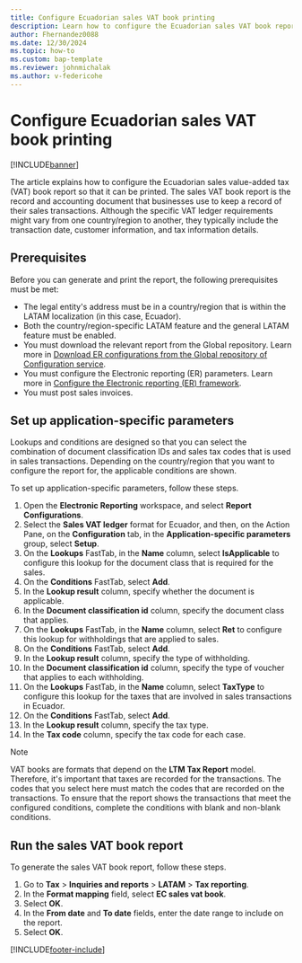 ```yaml
---
title: Configure Ecuadorian sales VAT book printing
description: Learn how to configure the Ecuadorian sales VAT book report for printing.
author: Fhernandez0088
ms.date: 12/30/2024
ms.topic: how-to
ms.custom: bap-template
ms.reviewer: johnmichalak
ms.author: v-federicohe
---
```


# Configure Ecuadorian sales VAT book printing

[!INCLUDE[banner](../../includes/banner.md)]

The article explains how to configure the Ecuadorian sales value-added tax (VAT) book report so that it can be printed. The sales VAT book report is the record and accounting document that businesses use to keep a record of their sales transactions. Although the specific VAT ledger requirements might vary from one country/region to another, they typically include the transaction date, customer information, and tax information details.

## Prerequisites

Before you can generate and print the report, the following prerequisites must be met:

- The legal entity's address must be in a country/region that is within the LATAM localization (in this case, Ecuador).
- Both the country/region-specific LATAM feature and the general LATAM feature must be enabled.
- You must download the relevant report from the Global repository. Learn more in [Download ER configurations from the Global repository of Configuration service](/dynamics365/fin-ops-core/dev-itpro/analytics/er-download-configurations-global-repo?context=%2Fdynamics365%2Fcontext%2Ffinance).
- You must configure the Electronic reporting (ER) parameters. Learn more in [Configure the Electronic reporting (ER) framework](../../../fin-ops-core/dev-itpro/analytics/electronic-reporting-er-configure-parameters.md).
- You must post sales invoices.

## Set up application-specific parameters

Lookups and conditions are designed so that you can select the combination of document classification IDs and sales tax codes that is used in sales transactions. Depending on the country/region that you want to configure the report for, the applicable conditions are shown.

To set up application-specific parameters, follow these steps.

1. Open the **Electronic Reporting** workspace, and select **Report Configurations**.
1. Select the **Sales VAT ledger** format for Ecuador, and then, on the Action Pane, on the **Configuration** tab, in the **Application-specific parameters** group, select **Setup**.
1. On the **Lookups** FastTab, in the **Name** column, select **IsApplicable** to configure this lookup for the document class that is required for the sales.
1. On the **Conditions** FastTab, select **Add**.
1. In the **Lookup result** column, specify whether the document is applicable.
1. In the **Document classification id** column, specify the document class that applies.
1. On the **Lookups** FastTab, in the **Name** column, select **Ret** to configure this lookup for withholdings that are applied to sales.
1. On the **Conditions** FastTab, select **Add**.
1. In the **Lookup result** column, specify the type of withholding.
1. In the **Document classification id** column, specify the type of voucher that applies to each withholding.
1. On the **Lookups** FastTab, in the **Name** column, select **TaxType** to configure this lookup for the taxes that are involved in sales transactions in Ecuador.
1. On the **Conditions** FastTab, select **Add**.
1. In the **Lookup result** column, specify the tax type.
1. In the **Tax code** column, specify the tax code for each case.

> [!NOTE]
> VAT books are formats that depend on the **LTM Tax Report** model. Therefore, it's important that taxes are recorded for the transactions. The codes that you select here must match the codes that are recorded on the transactions. To ensure that the report shows the transactions that meet the configured conditions, complete the conditions with blank and non-blank conditions.

## Run the sales VAT book report

To generate the sales VAT book report, follow these steps.

1. Go to **Tax** \> **Inquiries and reports** \> **LATAM** \> **Tax reporting**.
1. In the **Format mapping** field, select **EC sales vat book**.
1. Select **OK**.
1. In the **From date** and **To date** fields, enter the date range to include on the report.
1. Select **OK**.

[!INCLUDE[footer-include](../../../includes/footer-banner.md)]
